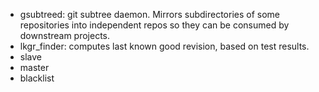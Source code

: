 * gsubtreed: git subtree daemon. Mirrors subdirectories of some
  repositories into independent repos so they can be consumed by
  downstream projects.
* lkgr_finder: computes last known good revision, based on test results.
* slave
* master
* blacklist
